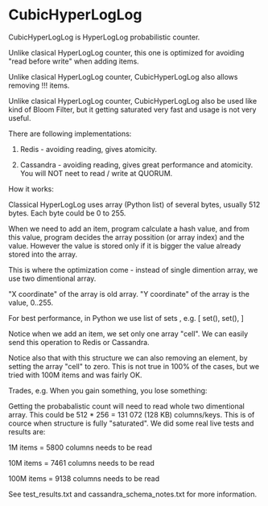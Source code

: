 CubicHyperLogLog
================

CubicHyperLogLog is HyperLogLog probabilistic counter.

Unlike clasical HyperLogLog counter, this one is optimized for avoiding "read before write" when adding items.

Unlike clasical HyperLogLog counter, CubicHyperLogLog also allows removing !!! items.

Unlike clasical HyperLogLog counter, CubicHyperLogLog also be used like kind of Bloom Filter,
but it getting saturated very fast and usage is not very useful.

There are following implementations:

1. Redis - avoiding reading, gives atomicity.

2. Cassandra - avoiding reading, gives great performance and atomicity.
   You will NOT neet to read / write at QUORUM.



How it works:

Classical HyperLogLog uses array (Python list) of several bytes, usually 512 bytes.
Each byte could be 0 to 255.

When we need to add an item, program calculate a hash value, and from this value, 
program decides the array possition (or array index) and the value.
However the value is stored only if it is bigger the value already stored into the array.

This is where the optimization come - instead of single dimention array,
we use two dimentional array.

"X coordinate" of the array is old array.
"Y coordinate" of the array is the value, 0..255.

For best performance, in Python we use list of sets , e.g. [ set(), set(), ]

Notice when we add an item, we set only one array "cell". We can easily send this operation to Redis or Cassandra.

Notice also that with this structure we can also removing an element, by setting the array "cell" to zero.
This is not true in 100% of the cases, but we tried with 100M items and was fairly OK.



Trades, e.g. When you gain something, you lose something:

Getting the probabalistic count will need to read whole two dimentional array.
This could be 512 * 256 = 131 072 (128 KB) columns/keys.
This is of cource when structure is fully "saturated". 
We did some real live tests and results are:

  1M items = 5800 columns needs to be read

 10M items = 7461 columns needs to be read

100M items = 9138 columns needs to be read
      
See test_results.txt and cassandra_schema_notes.txt for more information.



